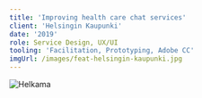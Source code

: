 ```yaml
---
title: 'Improving health care chat services'
client: 'Helsingin Kaupunki'
date: '2019'
role: Service Design, UX/UI
tooling: 'Facilitation, Prototyping, Adobe CC'
imgUrl: /images/feat-helsingin-kaupunki.jpg
---
```


![Helkama](../images/client-helsingin-kaupunki.jpg)
